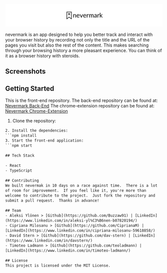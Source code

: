 <p align="center">
  <img src="src/assets/logo-readme.png" />
</p>

nevermark is an app designed to help you better track and interact with your browser history by recording not only the title and the URL of the pages you visit but also the rest of the content.  This makes searching through your browsing history a more pleasant experience.  You can think of it as a browser history with steroids.

## Screenshots

## Getting Started

This is the front-end repository.
The back-end repository can be found at: [Nevermark Back-End](https://github.com/CiprianaM/Nevermark-server)
The chrome-extension repository can be found at: [Nevermark Chrome-Extension](https://github.com/CiprianaM/Nevermark-extension)

1. Clone the repository:
```git clone https://github.com/CiprianaM/Nevermark-client.git
2. Install the dependencies:
```npm install
3. Start the front-end application:
```npm start

## Tech Stack

- React
- TypeScript

## Contributing
We built nevermak in 10 days on a race against time.  There is a lot of room for improvement.  If you feel like it, you're more than welcome to contribute to the project.  Just fork the repository and submit a pull request.  Thanks in advance!

## Team
- Aleksi Ylönen > [Github](https://github.com/Buzzaw91) | [LinkedIn](https://www.linkedin.com/in/aleksi-yl%C3%B6nen-b07820194/)
- Cipriana Milosanu > [Github](https://github.com/CiprianaM) | [LinkedIn](https://www.linkedin.com/in/cipriana-milosanu-59618858/)
- David Stern > [Github](https://github.com/dav-stern) | [LinkedIn](https://www.linkedin.com/in/davstern/)
- Timoteo Ladmann > [Github](https://github.com/teoladmann) | [LinkedIn](https://www.linkedin.com/in/timoteo-ladmann/)

## License
This project is licensed under the MIT License.